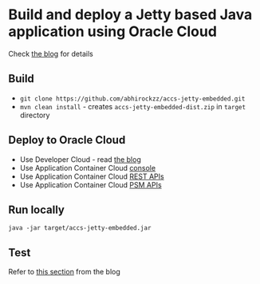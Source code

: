 # Build and deploy a Jetty based Java application using Oracle Cloud

Check [the blog](tbd) for details

## Build

- `git clone https://github.com/abhirockzz/accs-jetty-embedded.git`
- `mvn clean install` - creates `accs-jetty-embedded-dist.zip` in `target` directory

## Deploy to Oracle Cloud

- Use Developer Cloud - read [the blog](tbd)
- Use Application Container Cloud [console](http://docs.oracle.com/en/cloud/paas/app-container-cloud/csjse/exploring-application-deployments-page.html#GUID-5E4472B1-F5C6-4556-908C-D76C4C14FC60)
- Use Application Container Cloud [REST APIs](http://docs.oracle.com/en/cloud/paas/app-container-cloud/apcsr/op-paas-service-apaas-api-v1.1-apps-%7BidentityDomainId%7D-post.html)
- Use Application Container Cloud [PSM APIs](https://docs.oracle.com/en/cloud/paas/java-cloud/pscli/accs-push.html)

## Run locally

`java -jar target/accs-jetty-embedded.jar`

## Test

Refer to [this section](tbd) from the blog